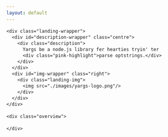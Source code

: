 ```yaml
---
layout: default
---
```


<div class="home">
  
  <div class="wrapper">

    <div class="landing-wrapper">
      <div id="description-wrapper" class="centre">
        <div class="description">
          Yargs be a node.js library fer hearties tryin' ter 
          <div class="pink-highlight">parse optstrings.</div>
        </div>
      </div>
      <div id="img-wrapper" class="right">
        <div class="landing-img">
          <img src="./images/yargs-logo.png"/>
        </div>
      </div>
    </div>
    
    <div class="overview">
      
    </div>

  </div>

</div>
